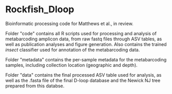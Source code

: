 # Rockfish_Dloop
Bioinformatic processing code for Matthews et al., in review. 

Folder "code" contains all R scripts used for processing and analysis of metabarcoding amplicon data, from raw fastq files through ASV tables, as well as publication analyses and figure generation. Also contains the trained _insect_ classifier used for annotation of the metabarcoding data. 

Folder "metadata" contains the per-sample metadata for the metabarcoding samples, including collection location (geographic and depth). 

Folder "data" contains the final processed ASV table used for analysis, as well as the .fasta file of the final D-loop database and the Newick NJ tree prepared from this databse.
